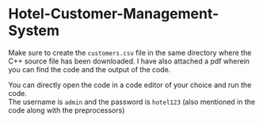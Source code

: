 # Hotel-Customer-Management-System

Make sure to create the `customers.csv` file in the same directory where the C++ source file has been downloaded.
I have also attached a pdf wherein you can find the code and the output of the code.

You can directly open the code in a code editor of your choice and run the code.<br>
The username is `admin` and the password is `hotel123` (also mentioned in the code along with the preprocessors)
